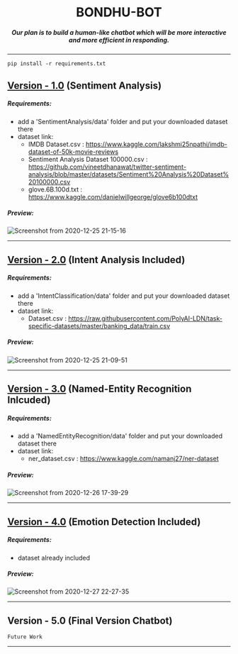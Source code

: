 <h1 align=center> BONDHU-BOT</h1>

<h5 align=center>Our plan is to build a human-like chatbot which will be more interactive and more efficient in responding.</h5>

------------

```
pip install -r requirements.txt
```

## [Version - 1.0](https://github.com/BONDHU-BOT/BONDHU-BOT/tree/sentiment) (Sentiment Analysis)


##### Requirements:
- add a 'SentimentAnalysis/data' folder and put your downloaded dataset there
- dataset link:
  - IMDB Dataset.csv : https://www.kaggle.com/lakshmi25npathi/imdb-dataset-of-50k-movie-reviews
  - Sentiment Analysis Dataset 100000.csv : https://github.com/vineetdhanawat/twitter-sentiment-analysis/blob/master/datasets/Sentiment%20Analysis%20Dataset%20100000.csv
  - glove.6B.100d.txt : https://www.kaggle.com/danielwillgeorge/glove6b100dtxt

##### Preview:
![Screenshot from 2020-12-25 21-15-16](https://user-images.githubusercontent.com/35567854/103151280-c1699f00-47a6-11eb-8c9a-cc3aaef4bdb4.png)

-------------

## [Version - 2.0](https://github.com/BONDHU-BOT/BONDHU-BOT/tree/sentiment_intent) (Intent Analysis Included)


##### Requirements:
- add a 'IntentClassification/data' folder and put your downloaded dataset there
- dataset link:
  - Dataset.csv : https://raw.githubusercontent.com/PolyAI-LDN/task-specific-datasets/master/banking_data/train.csv

##### Preview:
![Screenshot from 2020-12-25 21-09-51](https://user-images.githubusercontent.com/35567854/103151109-54093e80-47a5-11eb-9308-233714e8abe5.png)

-------------

## [Version - 3.0](https://github.com/BONDHU-BOT/BONDHU-BOT/tree/sentiment_intent_ner) (Named-Entity Recognition Inlcuded)


##### Requirements:
- add a 'NamedEntityRecognition/data' folder and put your downloaded dataset there
- dataset link:
  - ner_dataset.csv : https://www.kaggle.com/namanj27/ner-dataset

##### Preview:
![Screenshot from 2020-12-26 17-39-29](https://user-images.githubusercontent.com/35567854/103151252-89625c00-47a6-11eb-9b0b-7704c02f2fd6.png)

-------------

## [Version - 4.0](https://github.com/BONDHU-BOT/BONDHU-BOT/tree/sentiment_intent_ner_emotion) (Emotion Detection Included)


##### Requirements:
- dataset already included

##### Preview:
![Screenshot from 2020-12-27 22-27-35](https://user-images.githubusercontent.com/35567854/103175314-3fa36f80-4893-11eb-83c8-42b62182bb5e.png)

-------------

## Version - 5.0 (Final Version Chatbot)

```
Future Work
```

-------------
